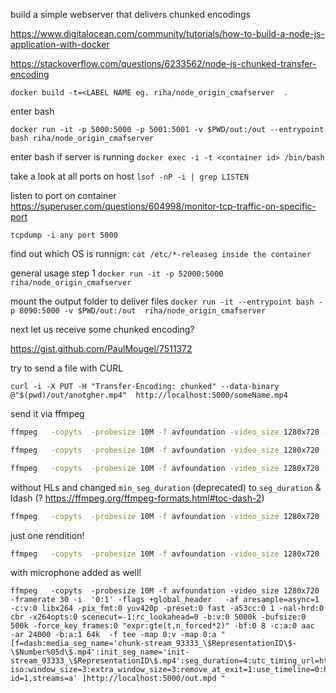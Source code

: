 
build a simple webserver that delivers chunked encodings

https://www.digitalocean.com/community/tutorials/how-to-build-a-node-js-application-with-docker

https://stackoverflow.com/questions/6233562/node-js-chunked-transfer-encoding

`docker build -t=<LABEL NAME eg. riha/node_origin_cmafserver  .`

enter bash

`docker run -it -p 5000:5000 -p 5001:5001 -v $PWD/out:/out --entrypoint bash riha/node_origin_cmafserver`

enter bash if server is running
`docker exec -i -t <container id> /bin/bash`

take a look at all ports on host
`lsof -nP -i | grep LISTEN`

listen to port on container
https://superuser.com/questions/604998/monitor-tcp-traffic-on-specific-port

`tcpdump -i any port 5000`

find out which OS is runnign:
`cat /etc/*-releaseg inside the container`

general usage step 1
`docker run -it -p 52000:5000 riha/node_origin_cmafserver`

mount the output folder to deliver files
`docker run -it --entrypoint bash -p 8090:5000 -v $PWD/out:/out  riha/node_origin_cmafserver`

next let us receive some chunked encoding?

https://gist.github.com/PaulMougel/7511372

try to send a file with CURL

`curl -i -X PUT -H "Transfer-Encoding: chunked" --data-binary @"$(pwd)/out/anotgher.mp4"  http://localhost:5000/someName.mp4`

send it via ffmpeg

```bash
ffmpeg   -copyts  -probesize 10M -f avfoundation -video_size 1280x720 -framerate 30 -i  '0:0' -flags +global_header   -af aresample=async=1  -c:v:0 libx264 -pix_fmt:0 yuv420p -preset:0 fast -a53cc:0 1 -nal-hrd:0 cbr -x264opts:0 scenecut=-1:rc_lookahead=0 -b:v:0 5000k -bufsize:0 500k -force_key_frames:0 "expr:gte(t,n_forced*2)" -bf:0 8  -c:v:1 libx264 -pix_fmt:1 yuv420p -preset:1 fast -a53cc:1 1 -nal-hrd:1 cbr -x264opts:1 scenecut=-1:rc_lookahead=0 -b:v:1 2000k -bufsize:1 200k -s:1 1280x720  -force_key_frames:1 "expr:gte(t,n_forced*2)" -bf:1 8  -c:v:2 libx264 -pix_fmt:2 yuv420p -preset:2 fast -a53cc:2 1 -nal-hrd:2 cbr -x264opts:2 scenecut=-1:rc_lookahead=0 -b:v:2 1000k -bufsize:2 100k -s:2 720x480  -force_key_frames:2 "expr:gte(t,n_forced*2)" -bf:2 8  -c:a:0 aac  -b:a:0 192k  -c:a:1 aac  -ar 24000 -b:a:1 64k  -f tee -map 0:v -map 0:v -map 0:v -map 0:a? -map 0:a? "[f=dash:media_seg_name='chunk-stream_93333_\$RepresentationID\$-\$Number%05d\$.mp4':init_seg_name='init-stream_93333_\$RepresentationID\$.mp4':min_seg_duration=2000000:window_size=3:use_timeline=0:http_user_agent=Akamai_Broadcaster_v1.0:streaming=1:index_correction=1:timeout=0.5:dash_segment_type=mp4:method=PUT:ignore_io_errors=1:http_persistent=1:hls_playlist=1:adaptation_sets='id=0,streams=v\:0v\:1v\:2 id=1,streams=a' ]http://localhost:5000/out.mpd "
```

```bash
ffmpeg   -copyts  -probesize 10M -f avfoundation -video_size 1280x720 -framerate 30 -i  '0:0' -flags +global_header   -af aresample=async=1  -c:v:0 libx264 -pix_fmt:0 yuv420p -preset:0 fast -a53cc:0 1 -nal-hrd:0 cbr -x264opts:0 scenecut=-1:rc_lookahead=0 -b:v:0 5000k -bufsize:0 500k -force_key_frames:0 "expr:gte(t,n_forced*2)" -bf:0 8  -c:v:1 libx264 -pix_fmt:1 yuv420p -preset:1 fast -a53cc:1 1 -nal-hrd:1 cbr -x264opts:1 scenecut=-1:rc_lookahead=0 -b:v:1 2000k -bufsize:1 200k -s:1 1280x720  -force_key_frames:1 "expr:gte(t,n_forced*2)" -bf:1 8  -c:v:2 libx264 -pix_fmt:2 yuv420p -preset:2 fast -a53cc:2 1 -nal-hrd:2 cbr -x264opts:2 scenecut=-1:rc_lookahead=0 -b:v:2 1000k -bufsize:2 100k -s:2 720x480  -force_key_frames:2 "expr:gte(t,n_forced*2)" -bf:2 8  -c:a:0 aac  -b:a:0 192k  -c:a:1 aac  -ar 24000 -b:a:1 64k  -f tee -map 0:v -map 0:v -map 0:v -map 0:a -map 0:a "[f=dash:media_seg_name='chunk-stream_93333_\$RepresentationID\$-\$Number%05d\$.mp4':init_seg_name='init-stream_93333_\$RepresentationID\$.mp4':min_seg_duration=2000000:window_size=3:use_timeline=0:http_user_agent=Akamai_Broadcaster_v1.0:streaming=1:index_correction=1:timeout=0.5:dash_segment_type=mp4:method=PUT:http_persistent=1:hls_playlist=1:adaptation_sets='id=0,streams=v\:0v\:1v\:2 id=1,streams=a' ]http://localhost:5000/out.mpd "
```

```bash
ffmpeg   -copyts  -probesize 10M -f avfoundation -video_size 1280x720 -framerate 30 -i  '0:0' -flags +global_header   -af aresample=async=1  -c:v:0 libx264 -pix_fmt:0 yuv420p -preset:0 fast -a53cc:0 1 -nal-hrd:0 cbr -x264opts:0 scenecut=-1:rc_lookahead=0 -b:v:0 5000k -bufsize:0 500k -force_key_frames:0 "expr:gte(t,n_forced*2)" -bf:0 8  -c:v:1 libx264 -pix_fmt:1 yuv420p -preset:1 fast -a53cc:1 1 -nal-hrd:1 cbr -x264opts:1 scenecut=-1:rc_lookahead=0 -b:v:1 2000k -bufsize:1 200k -s:1 1280x720  -force_key_frames:1 "expr:gte(t,n_forced*2)" -bf:1 8  -c:v:2 libx264 -pix_fmt:2 yuv420p -preset:2 fast -a53cc:2 1 -nal-hrd:2 cbr -x264opts:2 scenecut=-1:rc_lookahead=0 -b:v:2 1000k -bufsize:2 100k -s:2 720x480  -force_key_frames:2 "expr:gte(t,n_forced*2)" -bf:2 8  -c:a:0 aac  -b:a:0 192k  -c:a:1 aac  -ar 24000 -b:a:1 64k  -f tee -map 0:v -map 0:v -map 0:v -map 0:a -map 0:a "[f=dash:media_seg_name='chunk-stream_93333_\$RepresentationID\$-\$Number%05d\$.mp4':init_seg_name='init-stream_93333_\$RepresentationID\$.mp4':min_seg_duration=2000000:window_size=3:extra_window_size=3:remove_at_exit=1:use_timeline=0:http_user_agent=Akamai_Broadcaster_v1.0:streaming=1:index_correction=1:timeout=0.5:dash_segment_type=mp4:method=PUT:http_persistent=1:hls_playlist=1:adaptation_sets='id=0,streams=v\:0v\:1v\:2 id=1,streams=a' ]http://localhost:5000/out.mpd "
```

without HLs and changed `min_seg_duration` (deprecated) to `seg_duration` & ldash (? https://ffmpeg.org/ffmpeg-formats.html#toc-dash-2)

```bash
ffmpeg   -copyts  -probesize 10M -f avfoundation -video_size 1280x720 -framerate 30 -i  '0:0' -flags +global_header   -af aresample=async=1  -c:v:0 libx264 -pix_fmt:0 yuv420p -preset:0 fast -a53cc:0 1 -nal-hrd:0 cbr -x264opts:0 scenecut=-1:rc_lookahead=0 -b:v:0 5000k -bufsize:0 500k -force_key_frames:0 "expr:gte(t,n_forced*2)" -bf:0 8  -c:v:1 libx264 -pix_fmt:1 yuv420p -preset:1 fast -a53cc:1 1 -nal-hrd:1 cbr -x264opts:1 scenecut=-1:rc_lookahead=0 -b:v:1 2000k -bufsize:1 200k -s:1 1280x720  -force_key_frames:1 "expr:gte(t,n_forced*2)" -bf:1 8  -c:v:2 libx264 -pix_fmt:2 yuv420p -preset:2 fast -a53cc:2 1 -nal-hrd:2 cbr -x264opts:2 scenecut=-1:rc_lookahead=0 -b:v:2 1000k -bufsize:2 100k -s:2 720x480  -force_key_frames:2 "expr:gte(t,n_forced*2)" -bf:2 8  -c:a:0 aac  -b:a:0 192k  -c:a:1 aac  -ar 24000 -b:a:1 64k  -f tee -map 0:v -map 0:v -map 0:v -map 0:a -map 0:a "[f=dash:media_seg_name='chunk-stream_93333_\$RepresentationID\$-\$Number%05d\$.mp4':init_seg_name='init-stream_93333_\$RepresentationID\$.mp4':seg_duration=4:window_size=3:extra_window_size=3:remove_at_exit=1:use_timeline=0:http_user_agent=Akamai_Broadcaster_v1.0:streaming=1:index_correction=1:timeout=0.5:dash_segment_type=mp4:method=PUT:http_persistent=1:adaptation_sets='id=0,streams=v\:0v\:1v\:2 id=1,streams=a' ]http://localhost:5000/out.mpd "
```

just one rendition!

```bash
ffmpeg   -copyts  -probesize 10M -f avfoundation -video_size 1280x720 -framerate 30 -i  '0:0' -flags +global_header   -af aresample=async=1  -c:v:0 libx264 -pix_fmt:0 yuv420p -preset:0 fast -a53cc:0 1 -nal-hrd:0 cbr -x264opts:0 scenecut=-1:rc_lookahead=0 -b:v:0 5000k -bufsize:0 500k -force_key_frames:0 "expr:gte(t,n_forced*2)" -bf:0 8 -c:a:0 aac  -ar 24000 -b:a:1 64k  -f tee -map 0:v -map 0:a "[f=dash:media_seg_name='chunk-stream_93333_\$RepresentationID\$-\$Number%05d\$.mp4':init_seg_name='init-stream_93333_\$RepresentationID\$.mp4':seg_duration=4:utc_timing_url=https://time.akamai.com/?iso:write_prft=1:target_latency=2:window_size=3:extra_window_size=3:remove_at_exit=1:use_timeline=0:http_user_agent=Akamai_Broadcaster_v1.0:streaming=1:index_correction=1:timeout=0.5:dash_segment_type=mp4:method=PUT:http_persistent=1:adaptation_sets='id=0,streams=v\:0 id=1,streams=a' ]http://localhost:5000/out.mpd "
```

with microphone added as well!

```
ffmpeg   -copyts  -probesize 10M -f avfoundation -video_size 1280x720 -framerate 30 -i  '0:1' -flags +global_header   -af aresample=async=1  -c:v:0 libx264 -pix_fmt:0 yuv420p -preset:0 fast -a53cc:0 1 -nal-hrd:0 cbr -x264opts:0 scenecut=-1:rc_lookahead=0 -b:v:0 5000k -bufsize:0 500k -force_key_frames:0 "expr:gte(t,n_forced*2)" -bf:0 8 -c:a:0 aac  -ar 24000 -b:a:1 64k  -f tee -map 0:v -map 0:a "[f=dash:media_seg_name='chunk-stream_93333_\$RepresentationID\$-\$Number%05d\$.mp4':init_seg_name='init-stream_93333_\$RepresentationID\$.mp4':seg_duration=4:utc_timing_url=https\\\://time.akamai.com\\?iso:window_size=3:extra_window_size=3:remove_at_exit=1:use_timeline=0:http_user_agent=Akamai_Broadcaster_v1.0:streaming=1:index_correction=1:timeout=0.5:dash_segment_type=mp4:method=PUT:http_persistent=1:adaptation_sets='id=0,streams=v\:0 id=1,streams=a' ]http://localhost:5000/out.mpd "
```